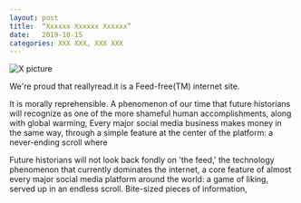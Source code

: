 ```yaml
---
layout: post
title:  “Xxxxxx Xxxxxx Xxxxxx”
date:   2019-10-15
categories: XXX XXX, XXX XXX
---
```


![X picture](/pics/XXXXXXXXXX.png)

We're proud that reallyread.it is a Feed-free(TM) internet site.  

It is morally reprehensible. A phenomenon of our time that future historians will recognize as one of the more shameful human accomplishments, along with global warming,  Every major social media business makes money in the same way, through a simple feature at the center of the platform: a never-ending scroll where 

Future historians will not look back fondly on 'the feed,' the technology phenomenon that currently dominates the internet, a core feature of almost every major social media platform around the world: a game of liking, served up in an endless scroll. Bite-sized pieces of information,  


